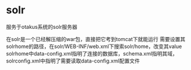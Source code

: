 # solr
服务于otakus系统的solr服务器

在solr是一个已经解压缩的war包，直接把它考到tomcat下就能运行
需要设置其solrhome的路径，在solr/WEB-INF/web.xml下搜索<env-entry-name>solr/home</env-entry-name>，改变其value
solrhome中data-config.xml指明了连接的数据库，schema.xml指明其域，solrconfig.xml中指明了需要读取data-config.xml配置文件
